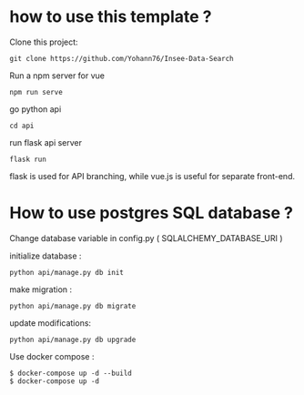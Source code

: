 # how to use this template ?

Clone this project:

    git clone https://github.com/Yohann76/Insee-Data-Search

Run a npm server for vue

    npm run serve

go python api

    cd api

run flask api server

    flask run


flask is used for API branching, while vue.js is useful for separate front-end.

# How to use postgres SQL database ?

Change database variable in config.py ( SQLALCHEMY_DATABASE_URI )

initialize database :

    python api/manage.py db init

make migration :

    python api/manage.py db migrate

update modifications:

    python api/manage.py db upgrade

Use docker compose :

    $ docker-compose up -d --build
    $ docker-compose up -d
